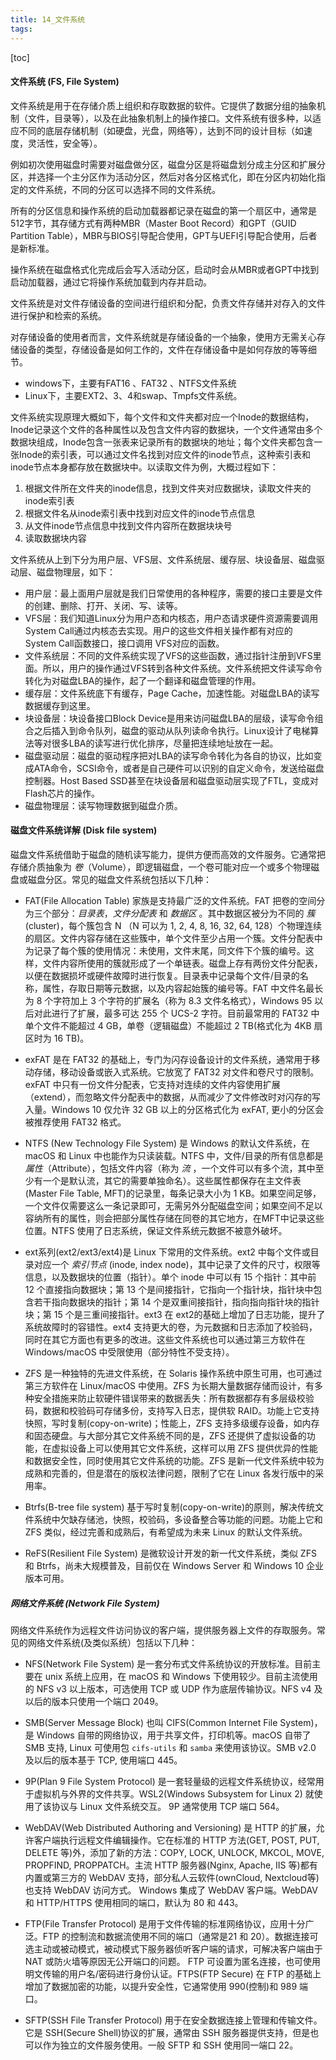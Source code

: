 ```yaml
---
title: 14_文件系统
tags: 
---
```


[toc]

#### 文件系统 (FS, File System)

文件系统是用于在存储介质上组织和存取数据的软件。它提供了数据分组的抽象机制（文件，目录等），以及在此抽象机制上的操作接口。文件系统有很多种，以适应不同的底层存储机制（如硬盘，光盘，网络等），达到不同的设计目标（如速度，灵活性，安全等）。

例如初次使用磁盘时需要对磁盘做分区，磁盘分区是将磁盘划分成主分区和扩展分区，并选择一个主分区作为活动分区，然后对各分区格式化，即在分区内初始化指定的文件系统，不同的分区可以选择不同的文件系统。

所有的分区信息和操作系统的启动加载器都记录在磁盘的第一个扇区中，通常是512字节，其存储方式有两种MBR（Master Boot Record）和GPT（GUID Partition Table），MBR与BIOS引导配合使用，GPT与UEFI引导配合使用，后者是新标准。

操作系统在磁盘格式化完成后会写入活动分区，启动时会从MBR或者GPT中找到启动加载器，通过它将操作系统加载到内存并启动。

文件系统是对文件存储设备的空间进行组织和分配，负责文件存储并对存入的文件进行保护和检索的系统。

对存储设备的使用者而言，文件系统就是存储设备的一个抽象，使用方无需关心存储设备的类型，存储设备是如何工作的，文件在存储设备中是如何存放的等等细节。

- windows下，主要有FAT16 、FAT32 、NTFS文件系统
- Linux下，主要EXT2、3、4和swap、Tmpfs文件系统。

文件系统实现原理大概如下，每个文件和文件夹都对应一个Inode的数据结构，Inode记录这个文件的各种属性以及包含文件内容的数据块，一个文件通常由多个数据块组成，Inode包含一张表来记录所有的数据块的地址；每个文件夹都包含一张Inode的索引表，可以通过文件名找到对应文件的inode节点，这种索引表和inode节点本身都存放在数据块中。以读取文件为例，大概过程如下：

1. 根据文件所在文件夹的inode信息，找到文件夹对应数据块，读取文件夹的inode索引表
2. 根据文件名从inode索引表中找到对应文件的inode节点信息
3. 从文件inode节点信息中找到文件内容所在数据块块号
4. 读取数据块内容

文件系统从上到下分为用户层、VFS层、文件系统层、缓存层、块设备层、磁盘驱动层、磁盘物理层，如下：

- 用户层：最上面用户层就是我们日常使用的各种程序，需要的接口主要是文件的创建、删除、打开、关闭、写、读等。 
- VFS层：我们知道Linux分为用户态和内核态，用户态请求硬件资源需要调用System Call通过内核态去实现。用户的这些文件相关操作都有对应的System Call函数接口，接口调用 VFS对应的函数。 
- 文件系统层：不同的文件系统实现了VFS的这些函数，通过指针注册到VFS里面。所以，用户的操作通过VFS转到各种文件系统。文件系统把文件读写命令转化为对磁盘LBA的操作，起了一个翻译和磁盘管理的作用。 
- 缓存层：文件系统底下有缓存，Page Cache，加速性能。对磁盘LBA的读写数据缓存到这里。
- 块设备层：块设备接口Block Device是用来访问磁盘LBA的层级，读写命令组合之后插入到命令队列，磁盘的驱动从队列读命令执行。Linux设计了电梯算法等对很多LBA的读写进行优化排序，尽量把连续地址放在一起。
- 磁盘驱动层：磁盘的驱动程序把对LBA的读写命令转化为各自的协议，比如变成ATA命令，SCSI命令，或者是自己硬件可以识别的自定义命令，发送给磁盘控制器。Host Based SSD甚至在块设备层和磁盘驱动层实现了FTL，变成对Flash芯片的操作。 
- 磁盘物理层：读写物理数据到磁盘介质。

#### 磁盘文件系统详解 (Disk file system)

磁盘文件系统借助于磁盘的随机读写能力，提供方便而高效的文件服务。它通常把存储介质抽象为 _卷_（Volume），即逻辑磁盘，一个卷可能对应一个或多个物理磁盘或磁盘分区。常见的磁盘文件系统包括以下几种：

- FAT(File Allocation Table) 家族是支持最广泛的文件系统。FAT 把卷的空间分为三个部分：_目录表_，_文件分配表_ 和 _数据区_ 。其中数据区被分为不同的 _簇_ (cluster)，每个簇包含 N （N 可以为 1, 2, 4, 8, 16, 32, 64, 128）个物理连续的扇区。文件内容存储在这些簇中，单个文件至少占用一个簇。文件分配表中为记录了每个簇的使用情况：未使用，文件末尾，同文件下个簇的编号。这样，文件内容所使用的簇就形成了一个单链表。磁盘上存有两份文件分配表，以便在数据损坏或硬件故障时进行恢复。目录表中记录每个文件/目录的名称，属性，存取日期等元数据，以及内容起始簇的编号等。FAT 中文件名最长为 8 个字符加上 3 个字符的扩展名（称为 8.3 文件名格式），Windows 95 以后对此进行了扩展，最多可达 255 个 UCS-2 字符。目前最常用的 FAT32 中单个文件不能超过 4 GB，单卷（逻辑磁盘）不能超过 2 TB(格式化为 4KB 扇区时为 16 TB)。

- exFAT 是在 FAT32 的基础上，专门为闪存设备设计的文件系统，通常用于移动存储，移动设备或嵌入式系统。它放宽了 FAT32 对文件和卷尺寸的限制。exFAT 中只有一份文件分配表，它支持对连续的文件内容使用扩展（extend），而忽略文件分配表中的数据，从而减少了文件修改时对闪存的写入量。Windows 10 仅允许 32 GB 以上的分区格式化为 exFAT, 更小的分区会被推荐使用 FAT32 格式。

- NTFS (New Technology File System) 是 Windows 的默认文件系统，在 macOS 和 Linux 中也能作为只读装载。NTFS 中，文件/目录的所有信息都是 _属性_（Attribute），包括文件内容（称为 _流_ ，一个文件可以有多个流，其中至少有一个是默认流，其它的需要单独命名）。这些属性都保存在主文件表(Master File Table, MFT)的记录里，每条记录大小为 1 KB。如果空间足够，一个文件仅需要这么一条记录即可，无需另外分配磁盘空间；如果空间不足以容纳所有的属性，则会把部分属性存储在同卷的其它地方，在MFT中记录这些位置。NTFS 使用了日志系统，保证文件系统元数据不被意外破坏。

- ext系列(ext2/ext3/ext4)是 Linux 下常用的文件系统。ext2 中每个文件或目录对应一个 _索引节点_ (inode, index node)，其中记录了文件的尺寸，权限等信息，以及数据块的位置（指针）。单个 inode 中可以有 15 个指针：其中前 12 个直接指向数据块；第 13 个是间接指针，它指向一个指针块，指针块中包含若干指向数据块的指针；第 14 个是双重间接指针，指向指向指针块的指针块；第 15 个是三重间接指针。ext3 在 ext2的基础上增加了日志功能，提升了系统故障时的容错性。ext4 支持更大的卷，为元数据和日志添加了校验码，同时在其它方面也有更多的改进。这些文件系统也可以通过第三方软件在 Windows/macOS 中受限使用（部分特性不受支持）。

- ZFS 是一种独特的先进文件系统，在 Solaris 操作系统中原生可用，也可通过第三方软件在 Linux/macOS 中使用。ZFS 为长期大量数据存储而设计，有多种安全措施来防止软硬件错误带来的数据丢失：所有数据都存有多层级校验码，数据和校验码可存储多份，支持写入日志，提供软 RAID。功能上它支持快照，写时复制(copy-on-write)；性能上，ZFS 支持多级缓存设备，如内存和固态硬盘。与大部分其它文件系统不同的是，ZFS 还提供了虚拟设备的功能，在虚拟设备上可以使用其它文件系统，这样可以用 ZFS 提供优异的性能和数据安全性，同时使用其它文件系统的功能。ZFS 是新一代文件系统中较为成熟和完善的，但是潜在的版权法律问题，限制了它在 Linux 各发行版中的采用率。

- Btrfs(B-tree file system) 基于写时复制(copy-on-write)的原则，解决传统文件系统中欠缺存储池，快照，校验码，多设备整合等功能的问题。功能上它和 ZFS 类似，经过完善和成熟后，有希望成为未来 Linux 的默认文件系统。

- ReFS(Resilient File System) 是微软设计开发的新一代文件系统，类似 ZFS 和 Btrfs，尚未大规模普及，目前仅在 Windows Server 和 Windows 10 企业版本可用。

##### 网络文件系统 (Network File System)

网络文件系统作为远程文件访问协议的客户端，提供服务器上文件的存取服务。常见的网络文件系统(及类似系统）包括以下几种：

- NFS(Network File System) 是一套分布式文件系统协议的开放标准。目前主要在 unix 系统上应用，在 macOS 和 Windows 下使用较少。目前主流使用的 NFS v3 以上版本，可选使用 TCP 或 UDP 作为底层传输协议。NFS v4 及以后的版本只使用一个端口 2049。

- SMB(Server Message Block) 也叫 CIFS(Common Internet File System)，是 Windows 自带的网络协议，用于共享文件，打印机等。macOS 自带了 SMB 支持, Linux 可使用包 `cifs-utils` 和 `samba` 来使用该协议。SMB v2.0 及以后的版本基于 TCP, 使用端口 445。

- 9P(Plan 9 File System Protocol) 是一套轻量级的远程文件系统协议，经常用于虚拟机与外界的文件共享。WSL2(Windows Subsystem for Linux 2) 就使用了该协议与 Linux 文件系统交互。 9P 通常使用 TCP 端口 564。

- WebDAV(Web Distributed Authoring and Versioning) 是 HTTP 的扩展，允许客户端执行远程文件编辑操作。它在标准的 HTTP 方法(GET, POST, PUT, DELETE 等)外，添加了新的方法：COPY, LOCK, UNLOCK, MKCOL, MOVE, PROPFIND, PROPPATCH。主流 HTTP 服务器(Nginx, Apache, IIS 等)都有内置或第三方的 WebDAV 支持，部分私人云软件(ownCloud, Nextcloud等)也支持 WebDAV 访问方式。 Windows 集成了 WebDAV 客户端。WebDAV 和 HTTP/HTTPS 使用相同的端口，默认为 80 和 443。

- FTP(File Transfer Protocol) 是用于文件传输的标准网络协议，应用十分广泛。FTP 的控制流和数据流使用不同的端口（通常是21 和 20）。数据连接可选主动或被动模式，被动模式下服务器侦听客户端的请求，可解决客户端由于 NAT 或防火墙等原因无公开端口的问题。 FTP 可设置为匿名连接，也可使用明文传输的用户名/密码进行身份认证。FTPS(FTP Secure) 在 FTP 的基础上增加了数据加密的功能，以提升安全性，它通常使用 990(控制)和 989 端口。

- SFTP(SSH File Transfer Protocol) 用于在安全数据连接上管理和传输文件。它是 SSH(Secure Shell)协议的扩展，通常由 SSH 服务器提供支持，但是也可以作为独立的文件服务使用。一般 SFTP 和 SSH 使用同一端口 22。